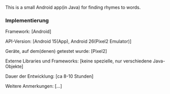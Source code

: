 This is a small Android app(in Java) for finding rhymes to words.

### Implementierung

Framework:	[Android]

API-Version:	[Android 15(App), Android 26(Pixel2 Emulator)]

Geräte, auf dem(denen) getestet wurde:
[Pixel2]

Externe Libraries und Frameworks:
[keine spezielle, nur verschiedene Java-Objekte]

Dauer der Entwicklung:
[ca 8-10 Stunden]

Weitere Anmerkungen:
[...]